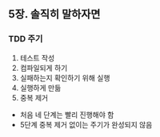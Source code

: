 ## 5장. 솔직히 말하자면

### **TDD 주기**

1. 테스트 작성
2. 컴파일되게 하기
3. 실패하는지 확인하기 위해 실행
4. 실행하게 만듦
5. 중복 제거  
   
- 처음 네 단계는 빨리 진행해야 함
- 5단계 중복 제거 없이는 주기가 완성되지 않음